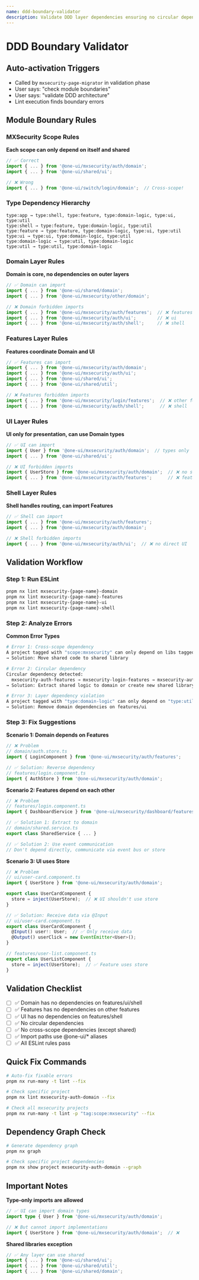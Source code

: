 ```yaml
---
name: ddd-boundary-validator
description: Validate DDD layer dependencies ensuring no circular dependencies and module boundary violations
---
```


# DDD Boundary Validator

## Auto-activation Triggers
- Called by `mxsecurity-page-migrator` in validation phase
- User says: "check module boundaries"
- User says: "validate DDD architecture"
- Lint execution finds boundary errors

## Module Boundary Rules

### MXSecurity Scope Rules

**Each scope can only depend on itself and shared**
```typescript
// ✅ Correct
import { ... } from '@one-ui/mxsecurity/auth/domain';
import { ... } from '@one-ui/shared/ui';

// ❌ Wrong
import { ... } from '@one-ui/switch/login/domain';  // Cross-scope!
```

### Type Dependency Hierarchy

```
type:app → type:shell, type:feature, type:domain-logic, type:ui, type:util
type:shell → type:feature, type:domain-logic, type:util
type:feature → type:feature, type:domain-logic, type:ui, type:util
type:ui → type:ui, type:domain-logic, type:util
type:domain-logic → type:util, type:domain-logic
type:util → type:util, type:domain-logic
```

### Domain Layer Rules

**Domain is core, no dependencies on outer layers**

```typescript
// ✅ Domain can import
import { ... } from '@one-ui/shared/domain';
import { ... } from '@one-ui/mxsecurity/other/domain';

// ❌ Domain forbidden imports
import { ... } from '@one-ui/mxsecurity/auth/features';  // ❌ features
import { ... } from '@one-ui/mxsecurity/auth/ui';        // ❌ ui
import { ... } from '@one-ui/mxsecurity/auth/shell';     // ❌ shell
```

### Features Layer Rules

**Features coordinate Domain and UI**

```typescript
// ✅ Features can import
import { ... } from '@one-ui/mxsecurity/auth/domain';
import { ... } from '@one-ui/mxsecurity/auth/ui';
import { ... } from '@one-ui/shared/ui';
import { ... } from '@one-ui/shared/util';

// ❌ Features forbidden imports
import { ... } from '@one-ui/mxsecurity/login/features';  // ❌ other features
import { ... } from '@one-ui/mxsecurity/auth/shell';      // ❌ shell
```

### UI Layer Rules

**UI only for presentation, can use Domain types**

```typescript
// ✅ UI can import
import { User } from '@one-ui/mxsecurity/auth/domain';  // types only
import { ... } from '@one-ui/shared/ui';

// ❌ UI forbidden imports
import { UserStore } from '@one-ui/mxsecurity/auth/domain';  // ❌ no store
import { ... } from '@one-ui/mxsecurity/auth/features';      // ❌ features
```

### Shell Layer Rules

**Shell handles routing, can import Features**

```typescript
// ✅ Shell can import
import { ... } from '@one-ui/mxsecurity/auth/features';
import { ... } from '@one-ui/mxsecurity/auth/domain';

// ❌ Shell forbidden imports
import { ... } from '@one-ui/mxsecurity/auth/ui';  // ❌ no direct UI
```

## Validation Workflow

### Step 1: Run ESLint
```bash
pnpm nx lint mxsecurity-{page-name}-domain
pnpm nx lint mxsecurity-{page-name}-features
pnpm nx lint mxsecurity-{page-name}-ui
pnpm nx lint mxsecurity-{page-name}-shell
```

### Step 2: Analyze Errors

**Common Error Types**

```bash
# Error 1: Cross-scope dependency
A project tagged with "scope:mxsecurity" can only depend on libs tagged with "scope:mxsecurity" or "scope:shared"
→ Solution: Move shared code to shared library

# Error 2: Circular dependency
Circular dependency detected:
  mxsecurity-auth-features → mxsecurity-login-features → mxsecurity-auth-features
→ Solution: Extract shared logic to domain or create new shared library

# Error 3: Layer dependency violation
A project tagged with "type:domain-logic" can only depend on "type:util" or "type:domain-logic"
→ Solution: Remove domain dependencies on features/ui
```

### Step 3: Fix Suggestions

**Scenario 1: Domain depends on Features**
```typescript
// ❌ Problem
// domain/auth.store.ts
import { LoginComponent } from '@one-ui/mxsecurity/auth/features';

// ✅ Solution: Reverse dependency
// features/login.component.ts
import { AuthStore } from '@one-ui/mxsecurity/auth/domain';
```

**Scenario 2: Features depend on each other**
```typescript
// ❌ Problem
// features/login.component.ts
import { DashboardService } from '@one-ui/mxsecurity/dashboard/features';

// ✅ Solution 1: Extract to domain
// domain/shared.service.ts
export class SharedService { ... }

// ✅ Solution 2: Use event communication
// Don't depend directly, communicate via event bus or store
```

**Scenario 3: UI uses Store**
```typescript
// ❌ Problem
// ui/user-card.component.ts
import { UserStore } from '@one-ui/mxsecurity/auth/domain';

export class UserCardComponent {
  store = inject(UserStore);  // ❌ UI shouldn't use store
}

// ✅ Solution: Receive data via @Input
// ui/user-card.component.ts
export class UserCardComponent {
  @Input() user!: User;  // ✅ Only receive data
  @Output() userClick = new EventEmitter<User>();
}

// features/user-list.component.ts
export class UserListComponent {
  store = inject(UserStore);  // ✅ Feature uses store
}
```

## Validation Checklist

- [ ] ✅ Domain has no dependencies on features/ui/shell
- [ ] ✅ Features has no dependencies on other features
- [ ] ✅ UI has no dependencies on features/shell
- [ ] ✅ No circular dependencies
- [ ] ✅ No cross-scope dependencies (except shared)
- [ ] ✅ Import paths use @one-ui/* aliases
- [ ] ✅ All ESLint rules pass

## Quick Fix Commands

```bash
# Auto-fix fixable errors
pnpm nx run-many -t lint --fix

# Check specific project
pnpm nx lint mxsecurity-auth-domain --fix

# Check all mxsecurity projects
pnpm nx run-many -t lint -p "tag:scope:mxsecurity" --fix
```

## Dependency Graph Check

```bash
# Generate dependency graph
pnpm nx graph

# Check specific project dependencies
pnpm nx show project mxsecurity-auth-domain --graph
```

## Important Notes

**Type-only imports are allowed**
```typescript
// ✅ UI can import domain types
import type { User } from '@one-ui/mxsecurity/auth/domain';

// ❌ But cannot import implementations
import { UserStore } from '@one-ui/mxsecurity/auth/domain';  // ❌
```

**Shared libraries exception**
```typescript
// ✅ Any layer can use shared
import { ... } from '@one-ui/shared/ui';
import { ... } from '@one-ui/shared/util';
import { ... } from '@one-ui/shared/domain';
```
